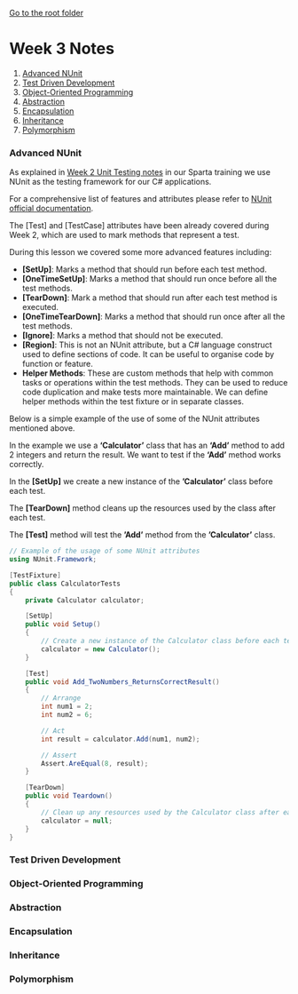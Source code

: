 [Go to the root folder](https://github.com/RicardoGoncalves-CS/Sparta)

# Week 3 Notes

1. [Advanced NUnit](https://github.com/RicardoGoncalves-CS/Sparta/tree/main/Week%203#advanced-nunit)
2. [Test Driven Development](https://github.com/RicardoGoncalves-CS/Sparta/tree/main/Week%203#test-driven-development)
3. [Object-Oriented Programming](https://github.com/RicardoGoncalves-CS/Sparta/tree/main/Week%203#object-oriented-programming)
4. [Abstraction](https://github.com/RicardoGoncalves-CS/Sparta/tree/main/Week%203#abstraction)
5. [Encapsulation](https://github.com/RicardoGoncalves-CS/Sparta/tree/main/Week%203#encapsulation)
6. [Inheritance](https://github.com/RicardoGoncalves-CS/Sparta/tree/main/Week%203#inheritance)
7. [Polymorphism](https://github.com/RicardoGoncalves-CS/Sparta/tree/main/Week%203#polymorphism)

### Advanced NUnit

As explained in [Week 2 Unit Testing notes](https://github.com/RicardoGoncalves-CS/Sparta/tree/main/Week%202#2-unit-testing) in our Sparta training we use NUnit as the testing framework for our C# applications.

For a comprehensive list of features and attributes please refer to [NUnit official documentation](https://docs.nunit.org/).

The [Test] and [TestCase] attributes have been already covered during Week 2, which are used to mark methods that represent a test.

During this lesson we covered some more advanced features including:
-	**[SetUp]**: Marks a method that should run before each test method.
-	**[OneTimeSetUp]**: Marks a method that should run once before all the test methods.
-	**[TearDown]**: Mark a method that should run after each test method is executed.
-	**[OneTimeTearDown]**: Marks a method that should run once after all the test methods.
-	**[Ignore]**: Marks a method that should not be executed.
-	**[Region]**: This is not an NUnit attribute, but a C# language construct used to define sections of code. It can be useful to organise code by function or feature.
-	**Helper Methods**: These are custom methods that help with common tasks or operations within the test methods. They can be used to reduce code duplication and make tests more maintainable. We can define helper methods within the test fixture or in separate classes.

Below is a simple example of the use of some of the NUnit attributes mentioned above.

In the example we use a **‘Calculator’** class that has an **‘Add’** method to add 2 integers and return the result. We want to test if the **‘Add’** method works correctly.

In the **[SetUp]** we create a new instance of the **’Calculator’** class before each test.

The **[TearDown]** method cleans up the resources used by the class after each test.

The **[Test]** method will test the **’Add’** method from the **’Calculator’** class.

```C#
// Example of the usage of some NUnit attributes
using NUnit.Framework;

[TestFixture]
public class CalculatorTests
{
    private Calculator calculator;

    [SetUp]
    public void Setup()
    {
        // Create a new instance of the Calculator class before each test
        calculator = new Calculator();
    }

    [Test]
    public void Add_TwoNumbers_ReturnsCorrectResult()
    {
        // Arrange
        int num1 = 2;
        int num2 = 6;

        // Act
        int result = calculator.Add(num1, num2);

        // Assert
        Assert.AreEqual(8, result);
    }

    [TearDown]
    public void Teardown()
    {
        // Clean up any resources used by the Calculator class after each test
        calculator = null;
    }
}
```

### Test Driven Development



### Object-Oriented Programming



### Abstraction



### Encapsulation



### Inheritance



### Polymorphism

